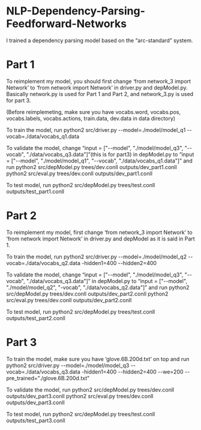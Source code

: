 # NLP-Dependency-Parsing-Feedforward-Networks
I trained a dependency parsing model based on the “arc-standard” system.

# Part 1

To reimplement my model, you should first change ‘from network_3 import Network’ to ‘from network import Network’ in driver.py and depModel.py. Basically network.py is used for Part 1 and Part 2, and network_3.py is used for part 3.

(Before reimplemeting, make sure you have vocabs.word, vocabs.pos, vocabs.labels, vocabs.actions, train.data, dev.data in data directory)

To train the model, run python2 src/driver.py --model=./model/model_q1 --vocab=./data/vocabs_q1.data

To validate the model, change “input = ["--model", "./model/model_q3", "--vocab", "./data/vocabs_q3.data"]”(this is for part3) in depModel.py to “input = ["--model", "./model/model_q1", "--vocab", "./data/vocabs_q1.data"]” and run python2 src/depModel.py trees/dev.conll outputs/dev_part1.conll python2 src/eval.py trees/dev.conll outputs/dev_part1.conll

To test model, run python2 src/depModel.py trees/test.conll outputs/test_part1.conll

# Part 2

To reimplement my model, first change ‘from network_3 import Network’ to ‘from network import Network’ in driver.py and depModel as it is said in Part 1.

To train the model, run python2 src/driver.py --model=./model/model_q2 --vocab=./data/vocabs_q2.data -hidden1=400 --hidden2=400

To validate the model, change “input = ["--model", "./model/model_q3", "--vocab", "./data/vocabs_q3.data"]” in depModel.py to “input = ["--model", "./model/model_q2", "-vocab", "./data/vocabs_q2.data"]” and run python2 src/depModel.py trees/dev.conll outputs/dev_part2.conll python2 src/eval.py trees/dev.conll outputs/dev_part2.conll

To test model, run python2 src/depModel.py trees/test.conll outputs/test_part2.conll

# Part 3

To train the model, make sure you have ‘glove.6B.200d.txt’ on top and run python2 src/driver.py --model=./model/model_q3 --vocab=./data/vocabs_q3.data -hidden1=400 --hidden2=400 --we=200 --pre_trained="./glove.6B.200d.txt"

To validate the model, run python2 src/depModel.py trees/dev.conll outputs/dev_part3.conll python2 src/eval.py trees/dev.conll outputs/dev_part3.conll

To test model, run python2 src/depModel.py trees/test.conll outputs/test_part3.conll
